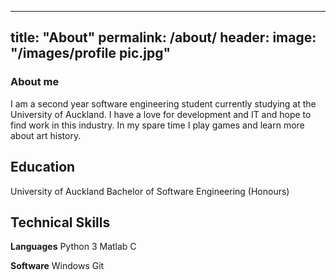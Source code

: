   ---
  title: "About"
  permalink: /about/
  header:
    image: "/images/profile pic.jpg"
  ---
  ### About me
  I am a second year software engineering student currently studying at the University of Auckland. I have a love for development and IT and hope to find work in this industry. In my spare time I play games and learn more about art history.

  ## Education

  University of Auckland
  Bachelor of Software Engineering (Honours)

  ## Technical Skills

  **Languages**
  Python 3
  Matlab
  C

  **Software**
  Windows
  Git
